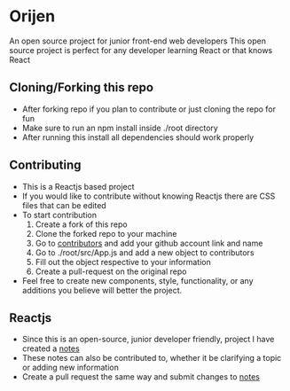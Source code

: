 # Orijen

An open source project for junior front-end web developers
This open source project is perfect for any developer learning React or that knows React

## Cloning/Forking this repo

- After forking repo if you plan to contribute or just cloning the repo for fun
- Make sure to run an npm install inside ./root directory
- After running this install all dependencies should work properly

## Contributing

- This is a Reactjs based project
- If you would like to contribute without knowing Reactjs there are CSS files that can be edited
- To start contribution
  1. Create a fork of this repo
  2. Clone the forked repo to your machine
  3. Go to [contributors](./contributors.md) and add your github account link and name
  4. Go to ./root/src/App.js and add a new object to contributors
  5. Fill out the object respective to your information
  6. Create a pull-request on the original repo
- Feel free to create new components, style, functionality, or any additions you believe will better the project.

## Reactjs

- Since this is an open-source, junior developer friendly, project I have created a [notes](./notes.md)
- These notes can also be contributed to, whether it be clarifying a topic or adding new information
- Create a pull request the same way and submit changes to [notes](./notes.md)
